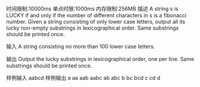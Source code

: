 时间限制:10000ms
单点时限:1000ms
内存限制:256MB
描述
A string s is LUCKY if and only if the number of different characters in s is a fibonacci number. Given a string consisting of only lower case letters, output all its lucky non-empty substrings in lexicographical order. Same substrings should be printed once.

输入
A string consisting no more than 100 lower case letters.

输出
Output the lucky substrings in lexicographical order, one per line. Same substrings should be printed once.

样例输入
aabcd
样例输出
a
aa
aab
aabc
ab
abc
b
bc
bcd
c
cd
d